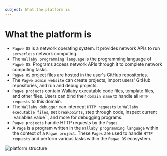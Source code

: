 ```yaml
---
subject: What the platform is
---
```

# What the platform is

- `Pagwe OS` is a network operating system. It provides network APIs to run `serverless` network computing.
- The `Wallaby programming language` is the programming language of `Pagwe OS`. Programs access network APIs through it to complete network computing tasks.
- `Pagwe OS` project files are hosted in the user's GitHub repositories.
- The `Pagwe admin website` can create projects, import users' GitHub repositories, and run and debug projects.
- `Pagwe projects` contain Wallaby executable code files, template files, and other files. Users can bind their `domain name` to handle all `HTTP requests` to this domain.
- The `Wallaby debugger` can intercept `HTTP requests` to `Wallaby executable files`, set `breakpoints`, step through code, inspect current `variables value``, and more for debugging programs.
- `Pagwe projects` handle HTTP requests by the `Pages`. 
- A `Page` is a program written in the `Wallaby programming language` within the context of a `Pagwe project`. These `Pages` are used to handle `HTTP requests` and perform various tasks within the `Pagwe OS` ecosystem.

![platform structure](/cookbook/public/images/wby_platform.png)
